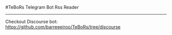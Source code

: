 #TeBoRs
Telegram Bot Rss Reader

---

Checkout Discourse bot: https://github.com/barreeeiroo/TeBoRs/tree/discourse
